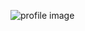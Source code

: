 ![profile image](https://avatars0.githubusercontent.com/u/70996801?s=400&u=3cb5b52fe4f3562388c389ae49092a1a1bff4864&v=4)
